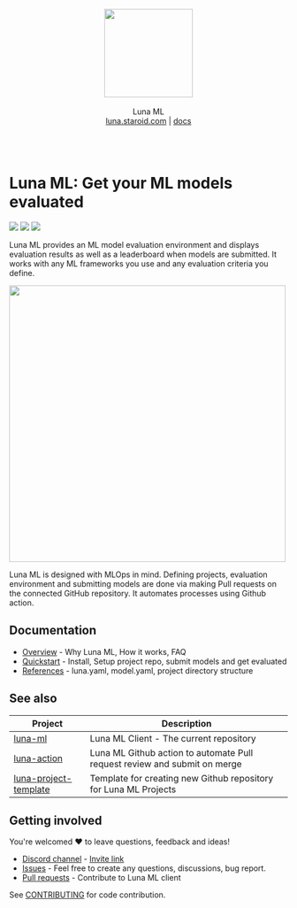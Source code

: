 <br /><br />
<p align="center">
  <img width="160px" src="https://luna-ml.github.io/luna/_images/luna_logo.png" />
  <br /><br />
  Luna ML
  <br />
  <a href=https://luna.staroid.com target=_blank>luna.staroid.com</a> |
  <a href="https://luna-ml.github.io/luna" target=_blank>docs</a>
</p>
<br />
<br />

# Luna ML: Get your ML models evaluated

![](https://github.com/luna-ml/luna-ml/actions/workflows/test.yml/badge.svg?branch=main)
[![](https://img.shields.io/badge/license-Apache%202-brightgreen.svg)](https://github.com/luna-ml/luna-ml/blob/main/LICENSE)
[![](https://img.shields.io/pypi/v/luna-ml.svg)](https://pypi.org/project/luna-ml)


Luna ML provides an ML model evaluation environment and displays evaluation results as well as a leaderboard when models are submitted. It works with any ML frameworks you use and any evaluation criteria you define.

<a href="https://luna.staroid.com"><img src="https://luna-ml.github.io/luna/_images/luna-ml_screenshot.png?" width="500"></a>

Luna ML is designed with MLOps in mind. Defining projects, evaluation environment and submitting models are done via making Pull requests on the connected GitHub repository. It automates processes using Github action.

## Documentation

 - [Overview](https://luna-ml.github.io/luna/overview/index.html) - Why Luna ML, How it works, FAQ
 - [Quickstart](https://luna-ml.github.io/luna/quickstart/index.html) - Install, Setup project repo, submit models and get evaluated
 - [References](https://luna-ml.github.io/luna/references/index.html) - luna.yaml, model.yaml, project directory structure

## See also

| Project | Description |
| ------ | --------- |
| [luna-ml](https://github.com/luna-ml/luna-ml) | Luna ML Client - The current repository |
| [luna-action](https://github.com/luna-ml/luna-action) | Luna ML Github action to automate Pull request review and submit on merge |
| [luna-project-template](https://github.com/luna-ml/luna-project-template) | Template for creating new Github repository for Luna ML Projects |

## Getting involved

You're welcomed ❤️ to leave questions, feedback and ideas!

 - [Discord channel](https://discord.com/channels/829867188092796968/829867188092796973) - [Invite link](https://discord.gg/QvPkuNsSFK)
 - [Issues](https://github.com/luna-ml/luna-ml/issues) - Feel free to create any questions, discussions, bug report.
 - [Pull requests](https://github.com/luna-ml/luna-ml/pulls) - Contribute to Luna ML client

 See [CONTRIBUTING](https://github.com/luna-ml/luna-ml/blob/main/CONTRIBUTING.rst) for code contribution.
